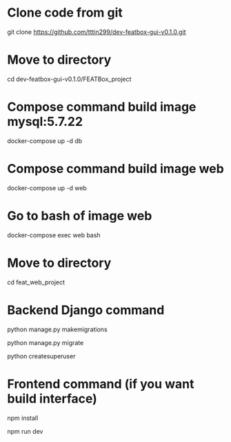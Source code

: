 # Clone code from git
git clone https://github.com/tttin299/dev-featbox-gui-v0.1.0.git

# Move to directory
cd dev-featbox-gui-v0.1.0/FEATBox_project

# Compose command build image mysql:5.7.22
docker-compose up -d db

# Compose command build image web
docker-compose up -d web

# Go to bash of image web
docker-compose exec web bash

# Move to directory
cd feat_web_project

# Backend Django command
python manage.py makemigrations

python manage.py migrate

python createsuperuser

# Frontend command (if you want build interface)
npm install 

npm run dev